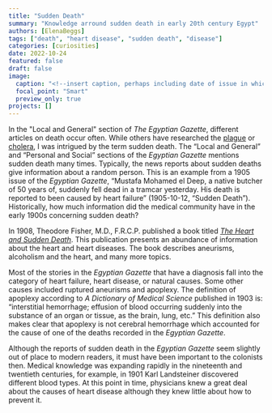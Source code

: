 ```yaml
---
title: "Sudden Death"
summary: "Knowledge arround sudden death in early 20th century Egypt"
authors: [ElenaBeggs]
tags: ["death", "heart disease", "sudden death", "disease"]
categories: [curiosities]
date: 2022-10-24
featured: false
draft: false
image:
  caption: "<!--insert caption, perhaps including date of issue in which feature image appears-->"
  focal_point: "Smart"
  preview_only: true
projects: []
---
```

In the "Local and General" section of _The Egyptian Gazette_, different articles on death occur often. While others have researched the [plague](https://dig-eg-gaz.github.io/post/2016-11-06-cyr-bubonic-plague/) or [cholera](https://dig-eg-gaz.github.io/post/19-analysis-himmel/), I was intrigued by the term sudden death. The “Local and General” and “Personal and Social” sections of the _Egyptian Gazette_ mentions sudden death many times. Typically, the news reports about sudden deaths give information about a random person. This is an example from a 1905 issue of the _Egyptian Gazette_, “Mustafa Mohamed el Deep, a native butcher of 50 years of, suddenly fell dead in a tramcar yesterday. His death is reported to been caused by heart failure” (1905-10-12, “Sudden Death”). Historically, how much information did the medical community have in the early 1900s concerning sudden death? 

In 1908, Theodore Fisher, M.D., F.R.C.P. published a book titled [_The Heart and Sudden Death_](https://babel.hathitrust.org/cgi/pt?id=hvd.hc2dq8&view=1up&seq=9). This publication presents an abundance of information about the heart and heart diseases. The book describes aneurisms, alcoholism and the heart, and many more topics. 

Most of the stories in the _Egyptian Gazette_ that have a diagnosis fall into the category of heart failure, heart disease, or natural causes. Some other causes included ruptured aneurisms and apoplexy. The definition of apoplexy according to _A Dictionary of Medical Science_ published in 1903 is: “interstitial hemorrhage; effusion of blood occurring suddenly into the substance of an organ or tissue, as the brain, lung, etc.” This definition also makes clear that apoplexy is not cerebral hemorrhage which accounted for the cause of one of the deaths recorded in the _Egyptian Gazette_.  

Although the reports of sudden death in the _Egyptian Gazette_ seem slightly out of place to modern readers, it must have been important to the colonists then. Medical knowledge was expanding rapidly in the nineteenth and twentieth centuries, for example, in 1901 Karl Landsteiner discovered different blood types. At this point in time, physicians knew a great deal about the causes of heart disease although they knew little about how to prevent it.
